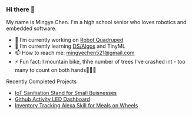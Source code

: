 ### Hi there 👋

My name is Mingye Chen. I'm a high school senior who loves robotics and embedded software. 

- 🔭 I’m currently working on [Robot Quadruped](https://github.com/mingyeeee/spotmicro-mingye)
- 🌱 I’m currently learning [DS/Algos](https://github.com/mingyeeee/DS-and-Algos) and TinyML
- 📫 How to reach me: mingyechen521@gmail.com
- ⚡ Fun fact: I mountain bike, thhe number of trees I've crashed int - too many to count on both hands🌳🚵🏻

Recently Completed Projects
- [IoT Sanitiation Stand for Small Buisnesses](https://github.com/Mershab99/uOttaHack4)
- [Github Activity LED Dashboard](https://github.com/mingyeeee/GithubActivityLedDashboard)
- [Inventory Tracking Alexa Skill for Meals on Wheels](https://github.com/mingyeeee/ToryTrackerAlexa)
